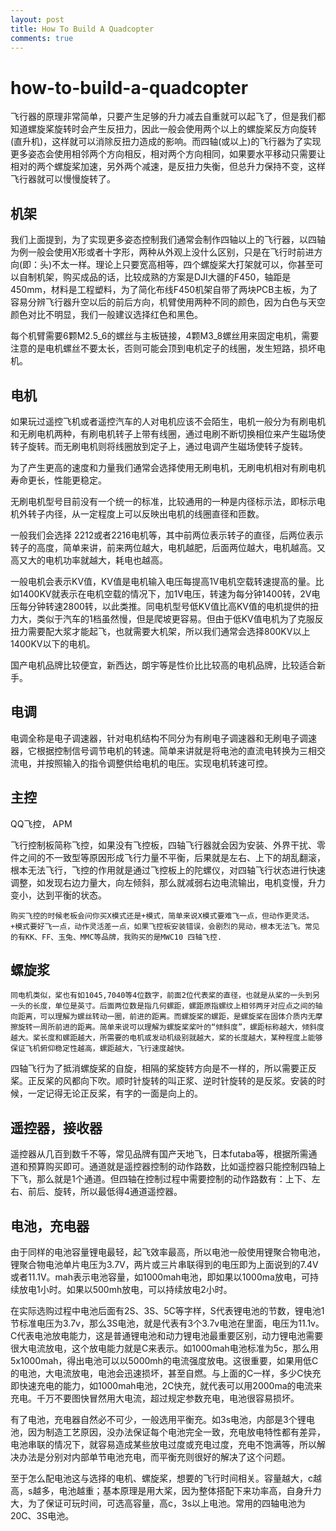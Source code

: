 ```yaml
---
layout: post
title: How To Build A Quadcopter
comments: true
---
```


# how-to-build-a-quadcopter

飞行器的原理非常简单，只要产生足够的升力减去自重就可以起飞了，但是我们都知道螺旋桨旋转时会产生反扭力，因此一般会使用两个以上的螺旋桨反方向旋转\(直升机\)，这样就可以消除反扭力造成的影响。而四轴\(或以上\)的飞行器为了实现更多姿态会使用相邻两个方向相反，相对两个方向相同，如果要水平移动只需要让相对的两个螺旋桨加速，另外两个减速，是反扭力失衡，但总升力保持不变，这样飞行器就可以慢慢旋转了。

## 机架

我们上面提到，为了实现更多姿态控制我们通常会制作四轴以上的飞行器，以四轴为例一般会使用X形或者十字形，两种从外观上没什么区别，只是在飞行时前进方向\(即：头\)不太一样。理论上只要宽高相等，四个螺旋桨大打架就可以，你甚至可以自制机架，购买成品的话，比较成熟的方案是DJI大疆的F450，轴距是450mm，材料是工程塑料，为了简化布线F450机架自带了两块PCB主板，为了容易分辨飞行器升空以后的前后方向，机臂使用两种不同的颜色，因为白色与天空颜色对比不明显，我们一般建议选择红色和黑色。

每个机臂需要6颗M2.5\_6的螺丝与主板链接，4颗M3\_8螺丝用来固定电机，需要注意的是电机螺丝不要太长，否则可能会顶到电机定子的线圈，发生短路，损坏电机。

## 电机

如果玩过遥控飞机或者遥控汽车的人对电机应该不会陌生，电机一般分为有刷电机和无刷电机两种，有刷电机转子上带有线圈，通过电刷不断切换相位来产生磁场使转子旋转。而无刷电机则将线圈放到定子上，通过电调产生磁场使转子旋转。

为了产生更高的速度和力量我们通常会选择使用无刷电机，无刷电机相对有刷电机寿命更长，性能更稳定。

无刷电机型号目前没有一个统一的标准，比较通用的一种是内径标示法，即标示电机外转子内径，从一定程度上可以反映出电机的线圈直径和匝数。

一般我们会选择 2212或者2216电机等，其中前两位表示转子的直径，后两位表示转子的高度，简单来讲，前来两位越大，电机越肥，后面两位越大，电机越高。又高又大的电机功率就越大，耗电也越高。

一般电机会表示KV值，KV值是电机输入电压每提高1V电机空载转速提高的量。比如1400KV就表示在电机空载的情况下，加1V电压，转速为每分钟1400转，2V电压每分钟转速2800转，以此类推。同电机型号低KV值比高KV值的电机提供的扭力大，类似于汽车的1档虽然慢，但是爬坡更容易。但由于低KV值电机为了克服反扭力需要配大浆才能起飞，也就需要大机架，所以我们通常会选择800KV以上1400KV以下的电机。

国产电机品牌比较便宜，新西达，朗宇等是性价比比较高的电机品牌，比较适合新手。

## 电调

电调全称是电子调速器，针对电机结构不同分为有刷电子调速器和无刷电子调速器，它根据控制信号调节电机的转速。简单来讲就是将电池的直流电转换为三相交流电，并按照输入的指令调整供给电机的电压。实现电机转速可控。

## 主控

QQ飞控， APM

飞行控制板简称飞控，如果没有飞控板，四轴飞行器就会因为安装、外界干扰、零件之间的不一致型等原因形成飞行力量不平衡，后果就是左右、上下的胡乱翻滚，根本无法飞行，飞控的作用就是通过飞控板上的陀螺仪，对四轴飞行状态进行快速调整，如发现右边力量大，向左倾斜，那么就减弱右边电流输出，电机变慢，升力变小，达到平衡的状态。

```text
购买飞控的时候老板会问你买X模式还是+模式，简单来说X模式要难飞一点，但动作更灵活。+模式要好飞一点，动作灵活差一点，如果飞控板安装错误，会剧烈的晃动，根本无法飞。常见的有KK、FF、玉兔、MMC等品牌，我购买的是MWC10 四轴飞控.
```

## 螺旋浆

```text
同电机类似，桨也有如1045,7040等4位数字，前面2位代表桨的直径，也就是从桨的一头到另一头的长度，单位是英寸。后面两位数是指几何螺距，螺距原指螺纹上相邻两牙对应点之间的轴向距离，可以理解为螺丝转动一圈，前进的距离。而螺旋桨的螺距，是螺旋桨在固体介质内无摩擦旋转一周所前进的距离。简单来说可以理解为螺旋桨桨叶的“倾斜度”，螺距标称越大，倾斜度越大。桨长度和螺距越大，所需要的电机或发动机级别就越大，桨的长度越大，某种程度上能够保证飞机俯仰稳定性越高，螺距越大，飞行速度越快。
```

四轴飞行为了抵消螺旋桨的自旋，相隔的桨旋转方向是不一样的，所以需要正反桨。正反桨的风都向下吹。顺时针旋转的叫正浆、逆时针旋转的是反浆。安装的时候，一定记得无论正反桨，有字的一面是向上的。

## 遥控器，接收器

遥控器从几百到数千不等，常见品牌有国产天地飞，日本futaba等，根据所需通道和预算购买即可。通道就是遥控器控制的动作路数，比如遥控器只能控制四轴上下飞，那么就是1个通道。但四轴在控制过程中需要控制的动作路数有：上下、左右、前后、旋转，所以最低得4通道遥控器。

## 电池，充电器

由于同样的电池容量锂电最轻，起飞效率最高，所以电池一般使用锂聚合物电池，锂聚合物电池单片电压为3.7V，两片或三片串联得到的电压即为上面说到的7.4V或者11.1V。mah表示电池容量，如1000mah电池，即如果以1000ma放电，可持续放电1小时。如果以500mh放电，可以持续放电2小时。

在实际选购过程中电池后面有2S、3S、5C等字样，S代表锂电池的节数，锂电池1节标准电压为3.7v，那么3S电池，就是代表有3个3.7v电池在里面，电压为11.1v。C代表电池放电能力，这是普通锂电池和动力锂电池最重要区别，动力锂电池需要很大电流放电，这个放电能力就是C来表示。如1000mah电池标准为5c，那么用5x1000mah，得出电池可以以5000mh的电流强度放电。这很重要，如果用低C的电池，大电流放电，电池会迅速损坏，甚至自燃。与上面的C一样，多少C快充即快速充电的能力，如1000mah电池，2C快充，就代表可以用2000ma的电流来充电。千万不要图快冒然用大电流，超过规定参数充电，电池很容易损坏。


有了电池，充电器自然必不可少，一般选用平衡充。如3s电池，内部是3个锂电池，因为制造工艺原因，没办法保证每个电池完全一致，充电放电特性都有差异，电池串联的情况下，就容易造成某些放电过度或充电过度，充电不饱满等，所以解决办法是分别对内部单节电池充电，而平衡充则很好的解决了这个问题。

至于怎么配电池这与选择的电机、螺旋桨，想要的飞行时间相关。容量越大，c越高，s越多，电池越重；基本原理是用大桨，因为整体搭配下来功率高，自身升力大，为了保证可玩时间，可选高容量，高c，3s以上电池。常用的四轴电池为20C、3S电池。


